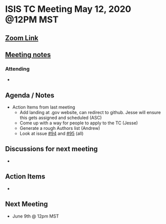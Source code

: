 # ISIS TC Meeting May 12, 2020 @12PM MST

## [Zoom Link]()

## [Meeting notes]()

### Attending
 -

## Agenda / Notes
 - Action Items from last meeting
   - Add landing at .gov website, can redirect to github. Jesse will ensure this gets assigned and scheduled (ASC)
   - Come up with a way for people to apply to the TC (Jesse)
   - Generate a rough Authors list (Andrew)
   - Look at issue [#94](https://github.com/USGS-Astrogeology/ISIS_TC/issues/94) and [#95](https://github.com/USGS-Astrogeology/ISIS_TC/issues/95) (all)

## Discussions for next meeting
 -

## Action Items
-

## Next Meeting
 - June 9th @ 12pm MST
